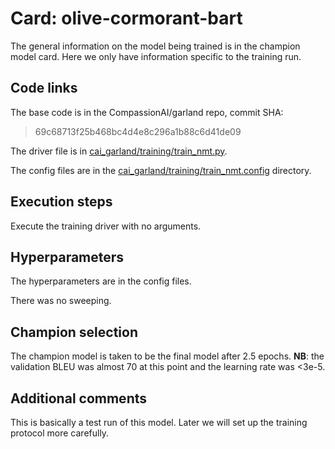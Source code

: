 # Card: olive-cormorant-bart

The general information on the model being trained is in the champion model card. Here we only have information specific to the training run.

## Code links

The base code is in the CompassionAI/garland repo, commit SHA:

> 69c68713f25b468bc4d4e8c296a1b88c6d41de09

The driver file is in [cai_garland/training/train_nmt.py](https://github.com/CompassionAI/garland/blob/69c68713f25b468bc4d4e8c296a1b88c6d41de09/cai_garland/training/train_nmt.py).

The config files are in the [cai_garland/training/train_nmt.config](https://github.com/CompassionAI/garland/blob/69c68713f25b468bc4d4e8c296a1b88c6d41de09/cai_garland/training/train_nmt.config) directory.

## Execution steps

Execute the training driver with no arguments.

## Hyperparameters

The hyperparameters are in the config files.

There was no sweeping.

## Champion selection

The champion model is taken to be the final model after 2.5 epochs. **NB**: the validation BLEU was almost 70 at this point and the learning rate was <3e-5.

## Additional comments

This is basically a test run of this model. Later we will set up the training protocol more carefully.
